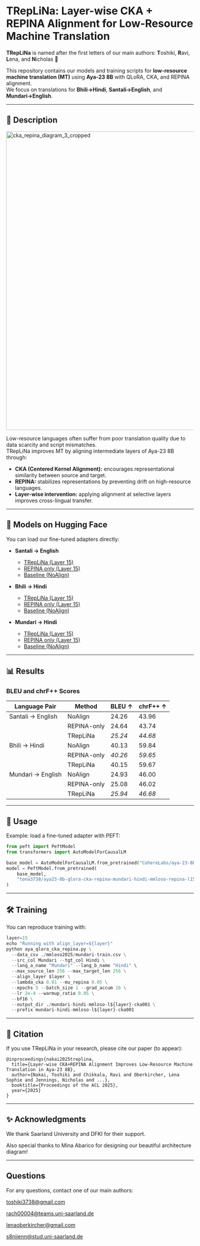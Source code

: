 # TRepLiNa: Layer-wise CKA + REPINA Alignment for Low-Resource Machine Translation

**TRepLiNa** is named after the first letters of our main authors: **T**oshiki, **R**avi, **L**ena, and **N**icholas 🎉  

This repository contains our models and training scripts for **low-resource machine translation (MT)** using **Aya-23 8B** with QLoRA, CKA, and REPINA alignment.  
We focus on translations for **Bhili→Hindi**, **Santali→English**, and **Mundari→English**.

---

## 📖 Description

<img width="1780" height="803" alt="cka_repina_diagram_3_cropped" src="https://github.com/user-attachments/assets/5732db37-4dc1-4b4b-9978-2f592f1768e1" />

Low-resource languages often suffer from poor translation quality due to data scarcity and script mismatches.  
TRepLiNa improves MT by aligning intermediate layers of Aya-23 8B through:

- **CKA (Centered Kernel Alignment):** encourages representational similarity between source and target.
- **REPINA:** stabilizes representations by preventing drift on high-resource languages.
- **Layer-wise intervention:** applying alignment at selective layers improves cross-lingual transfer.

---

## 🚀 Models on Hugging Face

You can load our fine-tuned adapters directly:

- **Santali → English**
  - [TRepLiNa (Layer 15)](https://huggingface.co/tona3738/aya23-8b-qlora-cka-repina-santali-english-mmloso-l15-cka001)  
  - [REPINA only (Layer 15)](https://huggingface.co/tona3738/aya23-8b-qlora-cka-repina-santali-english-mmloso-l15-only-repina)  
  - [Baseline (NoAlign)](https://huggingface.co/tona3738/aya23-8b-qlora-cka-repina-santali-english-mmloso-base)

- **Bhili → Hindi**
  - [TRepLiNa (Layer 15)](https://huggingface.co/tona3738/aya23-8b-qlora-cka-repina-bhili-hindi-mmloso-l15-cka001/settings)  
  - [REPINA only (Layer 15)](https://huggingface.co/tona3738/aya23-8b-qlora-cka-repina-bhili-hindi-mmloso-l15-only-repina)  
  - [Baseline (NoAlign)](https://huggingface.co/tona3738/aya23-8b-qlora-cka-repina-bhili-hindi-mmloso-base)

- **Mundari → Hindi**
  - [TRepLiNa (Layer 15)](https://huggingface.co/tona3738/aya23-8b-qlora-cka-repina-mundari-hindi-mmloso-l15-cka001)  
  - [REPINA only (Layer 15)](https://huggingface.co/tona3738/aya23-8b-qlora-cka-repina-mundari-hindi-mmloso-repina-l15)
  - [Baseline (NoAlign)](https://huggingface.co/tona3738/aya23-8b-qlora-cka-repina-mundari-hindi-mmloso-base)  

---

## 📊 Results

### BLEU and chrF++ Scores

| Language Pair        | Method        | BLEU ↑ | chrF++ ↑ |
|----------------------|--------------|--------|----------|
| Santali → English    | NoAlign      | 24.26  | 43.96    |
|                      | REPINA-only  | 24.64  | 43.74    |
|                      | TRepLiNa     | *25.24* | *44.68* |
| Bhili → Hindi        | NoAlign      | 40.13  | 59.84    |
|                      | REPINA-only  | *40.26* | *59.65* |
|                      | TRepLiNa     | 40.15  | 59.67    |
| Mundari → English    | NoAlign      | 24.93  | 46.00    |
|                      | REPINA-only  | 25.08  | 46.02    |
|                      | TRepLiNa     | *25.94* | *46.68* |

---

## 🧩 Usage

Example: load a fine-tuned adapter with PEFT:

```python
from peft import PeftModel
from transformers import AutoModelForCausalLM

base_model = AutoModelForCausalLM.from_pretrained("CohereLabs/aya-23-8B")
model = PeftModel.from_pretrained(
    base_model,
    "tona3738/aya23-8b-qlora-cka-repina-mundari-hindi-mmloso-repina-l15"
)
```
---

## 🛠️ Training

You can reproduce training with:
```python
layer=15
echo "Running with align_layer=${layer}"
python aya_qlora_cka_repina.py \
  --data_csv ./mmloso2025/mundari-train.csv \
  --src_col Mundari --tgt_col Hindi \
  --lang_a_name "Mundari" --lang_b_name "Hindi" \
  --max_source_len 256 --max_target_len 256 \
  --align_layer $layer \
  --lambda_cka 0.01 --mu_repina 0.05 \
  --epochs 5 --batch_size 1 --grad_accum 16 \
  --lr 2e-4 --warmup_ratio 0.05 \
  --bf16 \
  --output_dir ./mundari-hindi-mmloso-l${layer}-cka001 \
  --prefix mundari-hindi-mmloso-l${layer}-cka001
```
---
## 📄 Citation

If you use TRepLiNa in your research, please cite our paper (to appear):
```
@inproceedings{nakai2025treplina,
  title={Layer-wise CKA+REPINA Alignment Improves Low-Resource Machine Translation in Aya-23 8B},
  author={Nakai, Toshiki and Chikkala, Ravi and Oberkircher, Lena Sophie and Jennings, Nicholas and ...},
  booktitle={Proceedings of the ACL 2025},
  year={2025}
}
```
---
## ✨ Acknowledgments

We thank Saarland University and DFKI for their support.

Also special thanks to Mina Abarico for designing our beautiful architecture diagram!


---

## Questions
For any questions, contact one of our main authors:

toshiki3738@gmail.com

rach00004@teams.uni-saarland.de

lenaoberkircher@gmail.com

s8nijenn@stud.uni-saarland.de
